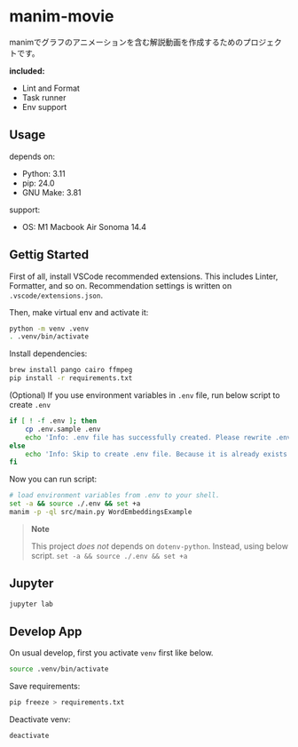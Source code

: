 # manim-movie
manimでグラフのアニメーションを含む解説動画を作成するためのプロジェクトです。

**included:**
- Lint and Format
- Task runner
- Env support

## Usage

depends on:
- Python: 3.11
- pip: 24.0
- GNU Make: 3.81

support:
- OS: M1 Macbook Air Sonoma 14.4


## Gettig Started
First of all, install VSCode recommended extensions. This includes Linter, Formatter, and so on. Recommendation settings is written on `.vscode/extensions.json`.

Then, make virtual env and activate it:

```bash
python -m venv .venv
. .venv/bin/activate
```

Install dependencies:

```bash
brew install pango cairo ffmpeg
pip install -r requirements.txt
```

(Optional) If you use environment variables in `.env` file, run below script to create `.env`

```bash
if [ ! -f .env ]; then
    cp .env.sample .env
    echo 'Info: .env file has successfully created. Please rewrite .env file'
else
    echo 'Info: Skip to create .env file. Because it is already exists.'
fi
```

Now you can run script:

```bash
# load environment variables from .env to your shell.
set -a && source ./.env && set +a
manim -p -ql src/main.py WordEmbeddingsExample
```

> **Note**
>
> This project *does not* depends on `dotenv-python`. Instead, using below script.
> `set -a && source ./.env && set +a`

## Jupyter

```bash
jupyter lab
```

## Develop App
On usual develop, first you activate `venv` first like below.

```bash
source .venv/bin/activate
```

Save requirements:

```bash
pip freeze > requirements.txt
```

Deactivate venv:

```bash
deactivate
```
